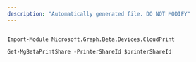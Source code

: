```yaml
---
description: "Automatically generated file. DO NOT MODIFY"
---
```


```powershellv2

Import-Module Microsoft.Graph.Beta.Devices.CloudPrint

Get-MgBetaPrintShare -PrinterShareId $printerShareId

```